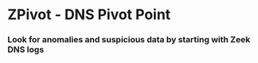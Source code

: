 # ZPivot - DNS Pivot Point

### Look for anomalies and suspicious data by starting with Zeek DNS logs

